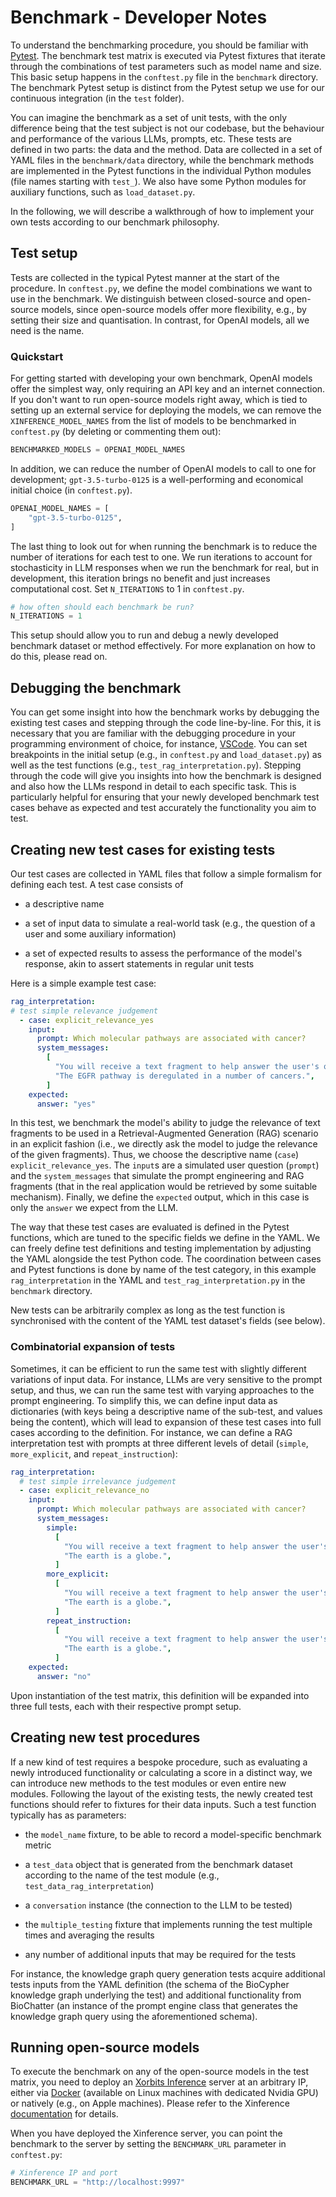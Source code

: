 # Benchmark - Developer Notes

To understand the benchmarking procedure, you should be familiar with
[Pytest](https://docs.pytest.org/en/). The benchmark test matrix is executed via
Pytest fixtures that iterate through the combinations of test parameters such as
model name and size.  This basic setup happens in the `conftest.py` file in the
`benchmark` directory.  The benchmark Pytest setup is distinct from the Pytest
setup we use for our continuous integration (in the `test` folder).

You can imagine the benchmark as a set of unit tests, with the only difference
being that the test subject is not our codebase, but the behaviour and
performance of the various LLMs, prompts, etc. These tests are defined in two
parts: the data and the method. Data are collected in a set of YAML files in the
`benchmark/data` directory, while the benchmark methods are implemented in the
Pytest functions in the individual Python modules (file names starting with
`test_`). We also have some Python modules for auxiliary functions, such as
`load_dataset.py`.

In the following, we will describe a walkthrough of how to implement your own
tests according to our benchmark philosophy.

## Test setup

Tests are collected in the typical Pytest manner at the start of the procedure.
In `conftest.py`, we define the model combinations we want to use in the
benchmark.  We distinguish between closed-source and open-source models, since
open-source models offer more flexibility, e.g., by setting their size and
quantisation. In contrast, for OpenAI models, all we need is the name.

### Quickstart

For getting started with developing your own benchmark, OpenAI models offer the
simplest way, only requiring an API key and an internet connection. If you don't
want to run open-source models right away, which is tied to setting up an
external service for deploying the models, we can remove the
`XINFERENCE_MODEL_NAMES` from the list of models to be benchmarked in
`conftest.py` (by deleting or commenting them out):

```python
BENCHMARKED_MODELS = OPENAI_MODEL_NAMES
```

In addition, we can reduce the number of OpenAI models to call to one for
development; `gpt-3.5-turbo-0125` is a well-performing and economical initial
choice (in `conftest.py`).

```python
OPENAI_MODEL_NAMES = [
    "gpt-3.5-turbo-0125",
]
```

The last thing to look out for when running the benchmark is to reduce the
number of iterations for each test to one. We run iterations to account for
stochasticity in LLM responses when we run the benchmark for real, but in
development, this iteration brings no benefit and just increases computational
cost. Set `N_ITERATIONS` to 1 in `conftest.py`.

```python
# how often should each benchmark be run?
N_ITERATIONS = 1
```

This setup should allow you to run and debug a newly developed benchmark dataset
or method effectively. For more explanation on how to do this, please read on.

## Debugging the benchmark

You can get some insight into how the benchmark works by debugging the existing
test cases and stepping through the code line-by-line. For this, it is necessary
that you are familiar with the debugging procedure in your programming
environment of choice, for instance,
[VSCode](https://code.visualstudio.com/docs/editor/debugging). You can set
breakpoints in the initial setup (e.g., in `conftest.py` and `load_dataset.py`)
as well as the test functions (e.g., `test_rag_interpretation.py`). Stepping
through the code will give you insights into how the benchmark is designed and
also how the LLMs respond in detail to each specific task. This is particularly
helpful for ensuring that your newly developed benchmark test cases behave as
expected and test accurately the functionality you aim to test.

## Creating new test cases for existing tests

Our test cases are collected in YAML files that follow a simple formalism for
defining each test. A test case consists of

- a descriptive name

- a set of input data to simulate a real-world task (e.g., the question of a
user and some auxiliary information)

- a set of expected results to assess the performance of the model's response,
akin to assert statements in regular unit tests

Here is a simple example test case:

```yaml
rag_interpretation:
# test simple relevance judgement
  - case: explicit_relevance_yes
    input:
      prompt: Which molecular pathways are associated with cancer?
      system_messages:
        [
          "You will receive a text fragment to help answer the user's question. Your task is to judge this text fragment for  relevance to the user's question, and return either 'yes' or 'no'; only respond with one word, do not offer explanation  or justification! Here is the fragment: ",
          "The EGFR pathway is deregulated in a number of cancers.",
        ]
    expected:
      answer: "yes"
```

In this test, we benchmark the model's ability to judge the relevance of text
fragments to be used in a Retrieval-Augmented Generation (RAG) scenario in an
explicit fashion (i.e., we directly ask the model to judge the relevance of the
given fragments). Thus, we choose the descriptive name (`case`)
`explicit_relevance_yes`. The `input`s are a simulated user question (`prompt`)
and the `system_messages` that simulate the prompt engineering and RAG fragments
(that in the real application would be retrieved by some suitable mechanism).
Finally, we define the `expected` output, which in this case is only the
`answer` we expect from the LLM.

The way that these test cases are evaluated is defined in the Pytest functions,
which are tuned to the specific fields we define in the YAML. We can freely
define test definitions and testing implementation by adjusting the YAML
alongside the test Python code. The coordination between cases and Pytest
functions is done by name of the test category, in this example
`rag_interpretation` in the YAML and `test_rag_interpretation.py` in the
`benchmark` directory.

New tests can be arbitrarily complex as long as the test function is
synchronised with the content of the YAML test dataset's fields (see below).

### Combinatorial expansion of tests

Sometimes, it can be efficient to run the same test with slightly different
variations of input data. For instance, LLMs are very sensitive to the prompt
setup, and thus, we can run the same test with varying approaches to the prompt
engineering. To simplify this, we can define input data as dictionaries (with
keys being a descriptive name of the sub-test, and values being the content),
which will lead to expansion of these test cases into full cases according to
the definition. For instance, we can define a RAG interpretation test with
prompts at three different levels of detail (`simple`, `more_explicit`, and
`repeat_instruction`):

```yaml
rag_interpretation:
  # test simple irrelevance judgement
  - case: explicit_relevance_no
    input:
      prompt: Which molecular pathways are associated with cancer?
      system_messages:
        simple:
          [
            "You will receive a text fragment to help answer the user's question. Your task is to judge this text fragment for relevance to the user's question, and return either 'yes' or 'no'! Here is the fragment: ",
            "The earth is a globe.",
          ]
        more_explicit:
          [
            "You will receive a text fragment to help answer the user's question. Your task is to judge this text fragment for relevance to the user's question, and return either 'yes' or 'no'; only respond with one word, do not offer explanation or justification! Here is the fragment: ",
            "The earth is a globe.",
          ]
        repeat_instruction:
          [
            "You will receive a text fragment to help answer the user's question. You should only respond with 'yes' or 'no' without additional words. Your task is to judge this text fragment for relevance to the user's question, and return either 'yes' or 'no'; only respond with one word, do not offer explanation or justification! Here is the fragment: ",
            "The earth is a globe.",
          ]
    expected:
      answer: "no"
```

Upon instantiation of the test matrix, this definition will be expanded into
three full tests, each with their respective prompt setup.

## Creating new test procedures

If a new kind of test requires a bespoke procedure, such as evaluating a newly
introduced functionality or calculating a score in a distinct way, we can
introduce new methods to the test modules or even entire new modules. Following
the layout of the existing tests, the newly created test functions should refer
to fixtures for their data inputs.  Such a test function typically has as
parameters:

- the `model_name` fixture, to be able to record a model-specific benchmark
metric

- a `test_data` object that is generated from the benchmark dataset according to
the name of the test module (e.g., `test_data_rag_interpretation`)

- a `conversation` instance (the connection to the LLM to be tested)

- the `multiple_testing` fixture that implements running the test multiple times
and averaging the results

- any number of additional inputs that may be required for the tests

For instance, the knowledge graph query generation tests acquire additional
tests inputs from the YAML definition (the schema of the BioCypher knowledge
graph underlying the test) and additional functionality from BioChatter (an
instance of the prompt engine class that generates the knowledge graph query
using the aforementioned schema).

## Running open-source models

To execute the benchmark on any of the open-source models in the test matrix,
you need to deploy an [Xorbits
Inference](https://inference.readthedocs.io/en/latest/) server at an arbitrary
IP, either via [Docker](https://www.docker.com) (available on Linux machines
with dedicated Nvidia GPU) or natively (e.g., on Apple machines). Please refer
to the Xinference
[documentation](https://inference.readthedocs.io/en/latest/getting_started/using_xinference.html)
for details.

When you have deployed the Xinference server, you can point the benchmark
to the server by setting the `BENCHMARK_URL` parameter in `conftest.py`:

```python
# Xinference IP and port
BENCHMARK_URL = "http://localhost:9997"
```

